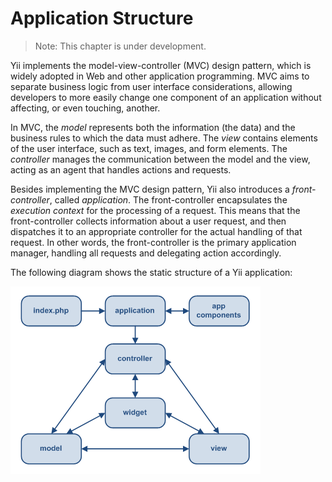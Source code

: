 Application Structure
=====================

> Note: This chapter is under development.

Yii implements the model-view-controller (MVC) design pattern, which is
widely adopted in Web and other application programming. MVC aims to separate business logic from
user interface considerations, allowing developers to more easily change one component of an application without affecting, or even touching, another.

In MVC, the *model* represents both the
information (the data) and the business rules to which the data must adhere. The *view* contains elements
of the user interface, such as text, images, and form elements. The *controller* manages
the communication between the model and the view, acting as an agent that handles actions and requests.

Besides implementing the MVC design pattern, Yii also introduces a *front-controller*, called
*application*. The front-controller encapsulates the *execution context* for the processing of a request. This means that the front-controller collects information about a user request, and
then dispatches it to an appropriate controller for the actual handling of that request. In other words, the front-controller is the primary application manager, handling all requests and delegating action accordingly.

The following diagram shows the static structure of a Yii application:

![Static structure of Yii application](images/structure.png)

